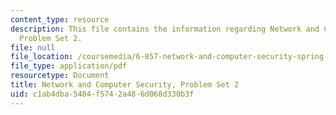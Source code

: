 ```yaml
---
content_type: resource
description: This file contains the information regarding Network and Computer Security,
  Problem Set 2.
file: null
file_location: /coursemedia/6-857-network-and-computer-security-spring-2014/c1ab4dba5404f5742a486d068d330b3f_MIT6_857S14_ps2.pdf
file_type: application/pdf
resourcetype: Document
title: Network and Computer Security, Problem Set 2
uid: c1ab4dba-5404-f574-2a48-6d068d330b3f
---
```

